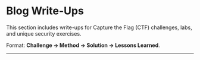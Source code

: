 # Blog Write-Ups

This section includes write-ups for Capture the Flag (CTF) challenges, labs, and unique security exercises.

Format: **Challenge → Method → Solution → Lessons Learned**.

---
